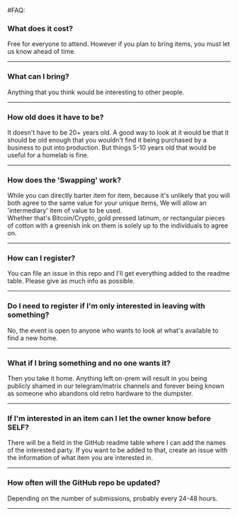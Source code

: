 #FAQ:


### What does it cost?

Free for everyone to attend.  However if you plan to bring items, you must let us know ahead of time.
***

### What can I bring?

Anything that you think would be interesting to other people.
***

### How old does it have to be?

It doesn't have to be 20+ years old.  A good way to look at it would be that it should be old enough that you wouldn't find it being purchased by a business to put into production.  But things 5-10 years old that would be useful for a homelab is fine.
***

### How does the 'Swapping' work?

While you can directly barter item for item, because it's unlikely that you will both agree to the same value for your unique items, We will allow an 'intermediary' item of value to be used.  
Whether that's Bitcoin/Crypto, gold pressed latinum, or rectangular pieces of cotton with a greenish ink on them is solely up to the individuals to agree on.
***

### How can I register?

You can file an issue in this repo and I'll get everything added to the readme table.  Please give as much info as possible.  
***

### Do I need to register if I'm only interested in leaving with something?

No, the event is open to anyone who wants to look at what's available to find a new home.
***

### What if I bring something and no one wants it?

Then you take it home.  Anything left on-prem will result in you being publicly shamed in our telegram/matrix channels and forever being known as someone who abandons old retro hardware to the dumpster.
***

### If I'm interested in an item can I let the owner know before SELF?

There will be a field in the GitHub readme table where I can add the names of the interested party. If you want to be added to that, create an issue with the information of what item you are interested in.
***

### How often will the GitHub repo be updated?

Depending on the number of submissions, probably every 24-48 hours.
***
